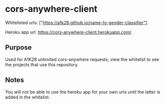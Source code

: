# cors-anywhere-client
Whitelisted urls: ["https://a1k28.github.io/name-to-gender-classifier"].

Heroku app url: https://cors-anywhere-client.herokuapp.com/

## Purpose
Used for A1K28 unlimited cors-anywhere requests;
view the whitelist to see the projects that use this repository. 

## Notes
You will not be able to use the heroku app for your own urls until the latter is added in the whitelist.
